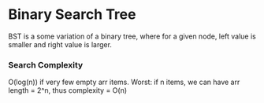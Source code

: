 # Binary Search Tree
BST is a some variation of a binary tree, where for a given node, left value is smaller and right value is larger.

### Search Complexity

O(log(n)) if very few empty arr items.
Worst: if n items, we can have arr length = 2^n,
thus complexity = O(n)
